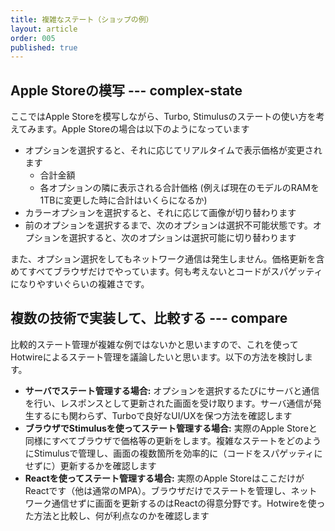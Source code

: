 ```yaml
---
title: 複雑なステート（ショップの例）
layout: article
order: 005
published: true
---
```


## Apple Storeの模写 --- complex-state

ここではApple Storeを模写しながら、Turbo, Stimulusのステートの使い方を考えてみます。Apple Storeの場合は以下のようになっています

* オプションを選択すると、それに応じてリアルタイムで表示価格が変更されます
    * 合計金額
    * 各オプションの隣に表示される合計価格 (例えば現在のモデルのRAMを1TBに変更した時に合計はいくらになるか)
* カラーオプションを選択すると、それに応じて画像が切り替わります
* 前のオプションを選択するまで、次のオプションは選択不可能状態です。オプションを選択すると、次のオプションは選択可能に切り替わります

また、オプション選択をしてもネットワーク通信は発生しません。価格更新を含めてすべてブラウザだけでやっています。何も考えないとコードがスパゲッティになりやすいぐらいの複雑さです。

## 複数の技術で実装して、比較する --- compare

比較的ステート管理が複雑な例ではないかと思いますので、これを使ってHotwireによるステート管理を議論したいと思います。以下の方法を検討します。

* **サーバでステート管理する場合:** オプションを選択するたびにサーバと通信を行い、レスポンスとして更新された画面を受け取ります。サーバ通信が発生するにも関わらず、Turboで良好なUI/UXを保つ方法を確認します
* **ブラウザでStimulusを使ってステート管理する場合:** 実際のApple Storeと同様にすべてブラウザで価格等の更新をします。複雑なステートをどのようにStimulusで管理し、画面の複数箇所を効率的に（コードをスパゲッティにせずに）更新するかを確認します
* **Reactを使ってステート管理する場合:** 実際のApple StoreはここだけがReactです（他は通常のMPA）。ブラウザだけでステートを管理し、ネットワーク通信せずに画面を更新するのはReactの得意分野です。Hotwireを使った方法と比較し、何が利点なのかを確認します
